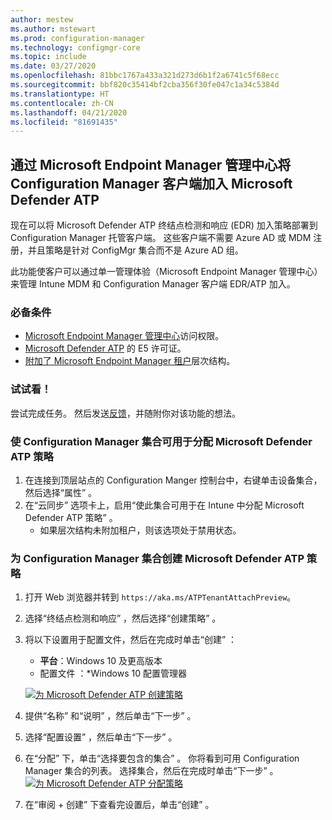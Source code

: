 ```yaml
---
author: mestew
ms.author: mstewart
ms.prod: configuration-manager
ms.technology: configmgr-core
ms.topic: include
ms.date: 03/27/2020
ms.openlocfilehash: 81bbc1767a433a321d273d6b1f2a6741c5f68ecc
ms.sourcegitcommit: bbf820c35414bf2cba356f30fe047c1a34c5384d
ms.translationtype: HT
ms.contentlocale: zh-CN
ms.lasthandoff: 04/21/2020
ms.locfileid: "81691435"
---
```

## <a name="onboard-configuration-manager-clients-to-microsoft-defender-atp-via-the-microsoft-endpoint-manager-admin-center"></a><a name="bkmk_atp"></a> 通过 Microsoft Endpoint Manager 管理中心将 Configuration Manager 客户端加入 Microsoft Defender ATP
<!--5961658-->
现在可以将 Microsoft Defender ATP 终结点检测和响应 (EDR) 加入策略部署到 Configuration Manager 托管客户端。 这些客户端不需要 Azure AD 或 MDM 注册，并且策略是针对 ConfigMgr 集合而不是 Azure AD 组。

此功能使客户可以通过单一管理体验（Microsoft Endpoint Manager 管理中心）来管理 Intune MDM 和 Configuration Manager 客户端 EDR/ATP 加入。

### <a name="prerequisites"></a>必备条件

- [Microsoft Endpoint Manager 管理中心](https://endpoint.microsoft.com/)访问权限。
- [Microsoft Defender ATP](https://docs.microsoft.com/windows/security/threat-protection/microsoft-defender-atp/minimum-requirements#licensing-requirements) 的 E5 许可证。
- [附加了 Microsoft Endpoint Manager 租户](https://docs.microsoft.com/configmgr/core/get-started/2020/technical-preview-2002-2#bkmk_attach)层次结构。

### <a name="try-it-out"></a>试试看！

尝试完成任务。 然后发送[反馈](../../technical-preview-2003.md#bkmk_feedback)，并随附你对该功能的想法。

### <a name="make-configuration-manager-collections-available-to-assign-microsoft-defender-atp-policies"></a>使 Configuration Manager 集合可用于分配 Microsoft Defender ATP 策略

1. 在连接到顶层站点的 Configuration Manger 控制台中，右键单击设备集合，然后选择“属性”  。
1. 在“云同步”  选项卡上，启用“使此集合可用于在 Intune 中分配 Microsoft Defender ATP 策略”  。
   - 如果层次结构未附加租户，则该选项处于禁用状态。

### <a name="create-microsoft-defender-atp-policy-for-configuration-manager-collections"></a>为 Configuration Manager 集合创建 Microsoft Defender ATP 策略

1. 打开 Web 浏览器并转到 `https://aka.ms/ATPTenantAttachPreview`。
1. 选择“终结点检测和响应”  ，然后选择“创建策略”  。
1. 将以下设置用于配置文件，然后在完成时单击“创建”  ：
   - **平台**：Windows 10 及更高版本
   - 配置文件  ：*Windows 10 配置管理器

   [![为 Microsoft Defender ATP 创建策略](../../media/5691658-create-atp-policy.png)](../../media/5691658-create-atp-policy.png#lightbox)
1. 提供“名称”  和“说明”  ，然后单击“下一步”  。
1. 选择“配置设置”  ，然后单击“下一步”  。
1. 在“分配”  下，单击“选择要包含的集合”  。 你将看到可用 Configuration Manager 集合的列表。 选择集合，然后在完成时单击“下一步”  。
   [![为 Microsoft Defender ATP 分配策略](../../media/5691658-assign-atp-policy.png)](../../media/5691658-assign-atp-policy.png#lightbox)
1. 在“审阅 + 创建”  下查看完设置后，单击“创建”  。